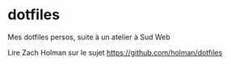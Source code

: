 dotfiles
========
Mes dotfiles persos, suite à un atelier à Sud Web

Lire Zach Holman sur le sujet https://github.com/holman/dotfiles
